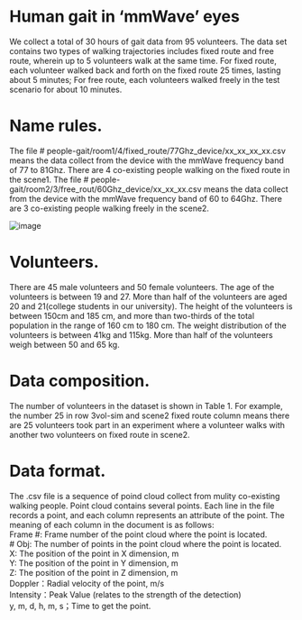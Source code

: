 # Human gait in ‘mmWave’ eyes

  We collect a total of 30 hours of gait data from 95 volunteers. The data set contains two types of walking trajectories includes fixed route and free route, wherein up to 5 volunteers walk at the same time. For fixed route, each volunteer walked back and forth on the fixed route 25 times, lasting about 5 minutes; For free route, each volunteers walked freely in the test scenario for about 10 minutes.

# Name rules.
  The file # people-gait/room1/4/fixed_route/77Ghz_device/xx_xx_xx_xx.csv means the data collect from the device with the mmWave frequency band of 77 to 81Ghz. There are 4 co-existing people walking on the fixed route in the scene1.
  The file # people-gait/room2/3/free_rout/60Ghz_device/xx_xx_xx.csv means the data collect from the device with the mmWave frequency band of 60 to 64Ghz. There are 3 co-existing people walking freely in the scene2.

![image](https://github.com/mmGait/people-gait/blob/master/people.jpeg)

 # Volunteers.
  There are 45 male volunteers and 50 female volunteers. The age of the volunteers is between 19 and 27. More than half of the volunteers are aged 20 and 21(college students in our university). The height of the volunteers is between 150cm and 185 cm, and more than two-thirds of the total population in the range of 160 cm to 180 cm. The weight distribution of the volunteers is between 41kg and 115kg. More than half of the volunteers weigh between 50 and 65 kg.

 # Data composition. 
  The number of volunteers in the dataset is shown in Table 1. For example, the number 25 in row 3vol-sim and scene2 fixed route column means there are 25 volunteers took part in an experiment where a volunteer walks with another two volunteers on fixed route in scene2.
  
 # Data format. 
  The .csv file is a sequence of poind cloud collect from mulity co-existing walking people. Point cloud contains several points. Each line in the file records a point, and each column represents an attribute of the point. The meaning of each column in the document is as follows:  
  Frame \#: Frame number of the point cloud where the point is located.  
  \# Obj: The number of points in the point cloud where the point is located.  
  X: The position of the point in X dimension, m  
  Y: The position of the point in Y dimension, m  
  Z: The position of the point in Z dimension, m  
  Doppler：Radial velocity of the point, m/s  
  Intensity：Peak Value (relates to the strength of the detection)  
  y, m, d, h, m, s；Time to get the point.  
  